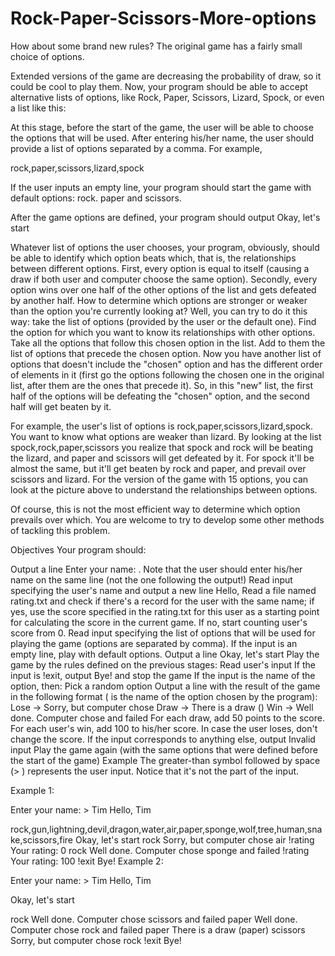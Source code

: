 # Rock-Paper-Scissors-More-options
How about some brand new rules? The original game has a fairly small choice of options.

Extended versions of the game are decreasing the probability of draw, so it could be cool to play them. Now, your program should be able to accept alternative lists of options, like Rock, Paper, Scissors, Lizard, Spock, or even a list like this:

At this stage, before the start of the game, the user will be able to choose the options that will be used. After entering his/her name, the user should provide a list of options separated by a comma. For example,

rock,paper,scissors,lizard,spock

If the user inputs an empty line, your program should start the game with default options: rock. paper and scissors.

After the game options are defined, your program should output Okay, let's start

Whatever list of options the user chooses, your program, obviously, should be able to identify which option beats which, that is, the relationships between different options. First, every option is equal to itself (causing a draw if both user and computer choose the same option). Secondly, every option wins over one half of the other options of the list and gets defeated by another half. How to determine which options are stronger or weaker than the option you're currently looking at? Well, you can try to do it this way: take the list of options (provided by the user or the default one). Find the option for which you want to know its relationships with other options. Take all the options that follow this chosen option in the list. Add to them the list of options that precede the chosen option. Now you have another list of options that doesn't include the "chosen" option and has the different order of elements in it (first go the options following the chosen one in the original list, after them are the ones that precede it). So, in this "new" list, the first half of the options will be defeating the "chosen" option, and the second half will get beaten by it.

For example, the user's list of options is rock,paper,scissors,lizard,spock. You want to know what options are weaker than lizard. By looking at the list spock,rock,paper,scissors you realize that spock and rock will be beating the lizard, and paper and scissors will get defeated by it. For spock it'll be almost the same, but it'll get beaten by rock and paper, and prevail over scissors and lizard. For the version of the game with 15 options, you can look at the picture above to understand the relationships between options.

Of course, this is not the most efficient way to determine which option prevails over which. You are welcome to try to develop some other methods of tackling this problem.

Objectives Your program should:

Output a line Enter your name: . Note that the user should enter his/her name on the same line (not the one following the output!) Read input specifying the user's name and output a new line Hello, Read a file named rating.txt and check if there's a record for the user with the same name; if yes, use the score specified in the rating.txt for this user as a starting point for calculating the score in the current game. If no, start counting user's score from 0. Read input specifying the list of options that will be used for playing the game (options are separated by comma). If the input is an empty line, play with default options. Output a line Okay, let's start Play the game by the rules defined on the previous stages: Read user's input If the input is !exit, output Bye! and stop the game If the input is the name of the option, then: Pick a random option Output a line with the result of the game in the following format ( is the name of the option chosen by the program): Lose -> Sorry, but computer chose Draw -> There is a draw () Win -> Well done. Computer chose and failed For each draw, add 50 points to the score. For each user's win, add 100 to his/her score. In case the user loses, don't change the score. If the input corresponds to anything else, output Invalid input Play the game again (with the same options that were defined before the start of the game) Example The greater-than symbol followed by space (> ) represents the user input. Notice that it's not the part of the input.

Example 1:

Enter your name: > Tim Hello, Tim

rock,gun,lightning,devil,dragon,water,air,paper,sponge,wolf,tree,human,snake,scissors,fire Okay, let's start rock Sorry, but computer chose air !rating Your rating: 0 rock Well done. Computer chose sponge and failed !rating Your rating: 100 !exit Bye! Example 2:

Enter your name: > Tim Hello, Tim

Okay, let's start

rock Well done. Computer chose scissors and failed paper Well done. Computer chose rock and failed paper There is a draw (paper) scissors Sorry, but computer chose rock !exit Bye!
